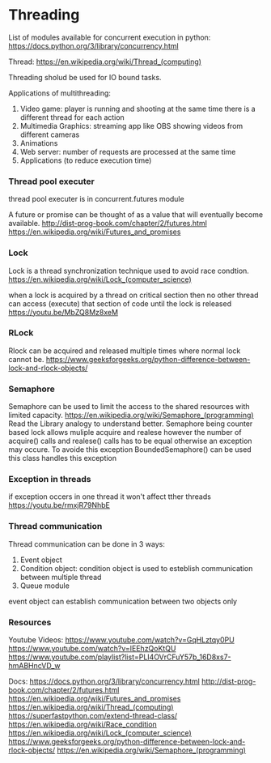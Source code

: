 # Threading

List of modules available for concurrent execution in python: https://docs.python.org/3/library/concurrency.html

Thread: https://en.wikipedia.org/wiki/Thread_(computing)

Threading sholud be used for IO bound tasks.

Applications of multithreading:
1. Video game: player is running and shooting at the same time there is a different thread for each action
2. Multimedia Graphics: streaming app like OBS showing videos from different cameras
3. Animations
4. Web server: number of requests are processed at the same time
5. Applications (to reduce execution time)


### Thread pool executer
thread pool executer is in concurrent.futures module

A future or promise can be thought of as a value that will eventually become available.
http://dist-prog-book.com/chapter/2/futures.html
https://en.wikipedia.org/wiki/Futures_and_promises

### Lock
Lock is a thread synchronization technique used to avoid race condtion.
https://en.wikipedia.org/wiki/Lock_(computer_science)

when a lock is acquired by a thread on critical section then no other thread can access (execute) that section of code until the lock is released
https://youtu.be/MbZQ8Mz8xeM

### RLock
Rlock can be acquired and released multiple times where normal lock cannot be.
https://www.geeksforgeeks.org/python-difference-between-lock-and-rlock-objects/

### Semaphore
Semaphore can be used to limit the access to the shared resources with limited capacity.
https://en.wikipedia.org/wiki/Semaphore_(programming) Read the Library analogy to understand better.
Semaphore being counter based lock allows muliple acquire and realese however the number of acquire() calls and realese() calls has to be equal otherwise an exception may occure.
To avoide this exception BoundedSemaphore() can be used this class handles this exception

### Exception in threads
if exception occers in one thread it won't affect tther threads
https://youtu.be/rmxjR79NhbE

### Thread communication
Thread communication can be done in 3 ways:
        
1. Event object
2. Condition object: condition object is used to esteblish communication between multiple thread
3. Queue module

event object can establish communication between two objects only

### Resources
Youtube Videos:
https://www.youtube.com/watch?v=GqHLztqy0PU
https://www.youtube.com/watch?v=IEEhzQoKtQU
https://www.youtube.com/playlist?list=PLI4OVrCFuY57b_16D8xs7-hmABHncVD_w

Docs:
https://docs.python.org/3/library/concurrency.html
http://dist-prog-book.com/chapter/2/futures.html
https://en.wikipedia.org/wiki/Futures_and_promises
https://en.wikipedia.org/wiki/Thread_(computing)
https://superfastpython.com/extend-thread-class/
https://en.wikipedia.org/wiki/Race_condition
https://en.wikipedia.org/wiki/Lock_(computer_science)
https://www.geeksforgeeks.org/python-difference-between-lock-and-rlock-objects/
https://en.wikipedia.org/wiki/Semaphore_(programming) 
